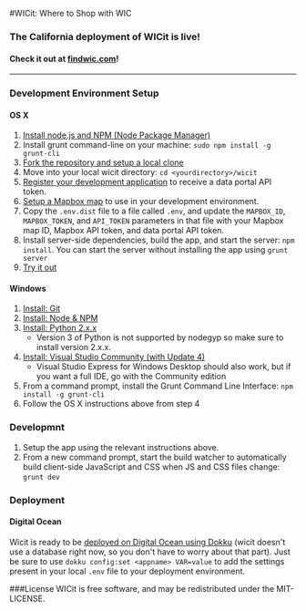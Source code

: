 #WICit: Where to Shop with WIC

### The California deployment of WICit is live!
#### Check it out at [findwic.com](http://findwic.com)!
---
### Development Environment Setup
#### OS X
1. [Install node.js and NPM (Node Package Manager)](http://blog.nodeknockout.com/post/65463770933/how-to-install-node-js-and-npm)
2. Install grunt command-line on your machine: `sudo npm install -g grunt-cli`
3. [Fork the repository and setup a local clone](https://help.github.com/articles/fork-a-repo)
4. Move into your local wicit directory: `cd <yourdirectory>/wicit`
5. [Register your development application](http://dev.socrata.com/register) to receive a data portal API token.
6. [Setup a Mapbox map](https://www.mapbox.com/help/creating-new-map/) to use in your development environment.
7. Copy the `.env.dist` file to a file called `.env`, and update the `MAPBOX_ID`, `MAPBOX_TOKEN`, and `API_TOKEN` parameters in that file with your Mapbox map ID, Mapbox API token, and data portal API token.
8. Install server-side dependencies, build the app, and start the server: `npm install`. You can start the server without installing the app using `grunt server`
9. [Try it out](http://localhost:3000)
	
#### Windows
1. [Install: Git](http://git-scm.com/download)
2. [Install: Node & NPM](http://nodejs.org/)
3. [Install: Python 2.x.x](https://www.python.org/downloads/)
	- Version 3 of Python is not supported by nodegyp so make sure to install version 2.x.x.
4. [Install: Visual Studio Community (with Update 4)](http://www.visualstudio.com/downloads/download-visual-studio-vs)
	- Visual Studio Express for Windows Desktop should also work, but if you want a full IDE, go with the Community edition
5. From a command prompt, install the Grunt Command Line Interface: `npm install -g grunt-cli`
6. Follow the OS X instructions above from step 4

### Developmnt
1. Setup the app using the relevant instructions above.
2. From a new command prompt, start the build watcher to automatically build client-side JavaScript and CSS when JS and CSS files change: `grunt dev`

### Deployment
#### Digital Ocean
Wicit is ready to be [deployed on Digital Ocean using Dokku](https://www.digitalocean.com/community/tutorials/how-to-use-the-digitalocean-dokku-application) (wicit doesn't use a database right now, so you don't have to worry about that part). Just be sure to use `dokku config:set <appname> VAR=value` to add the settings present in your local `.env` file to your deployment environment.

###License
WICit is free software, and may be redistributed under the MIT-LICENSE.
